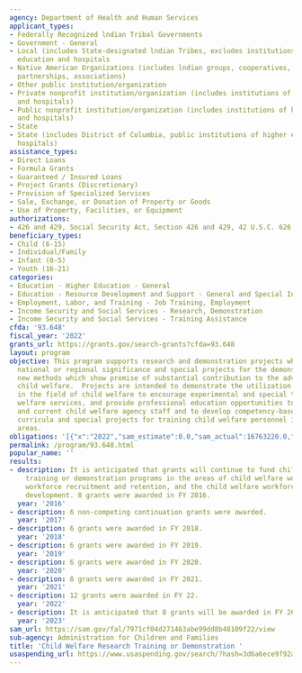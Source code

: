 ```yaml
---
agency: Department of Health and Human Services
applicant_types:
- Federally Recognized lndian Tribal Governments
- Government - General
- Local (includes State-designated lndian Tribes, excludes institutions of higher
  education and hospitals
- Native American Organizations (includes lndian groups, cooperatives, corporations,
  partnerships, associations)
- Other public institution/organization
- Private nonprofit institution/organization (includes institutions of higher education
  and hospitals)
- Public nonprofit institution/organization (includes institutions of higher education
  and hospitals)
- State
- State (includes District of Columbia, public institutions of higher education and
  hospitals)
assistance_types:
- Direct Loans
- Formula Grants
- Guaranteed / Insured Loans
- Project Grants (Discretionary)
- Provision of Specialized Services
- Sale, Exchange, or Donation of Property or Goods
- Use of Property, Facilities, or Equipment
authorizations:
- 426 and 429, Social Security Act, Section 426 and 429, 42 U.S.C. 626 and 628b.
beneficiary_types:
- Child (6-15)
- Individual/Family
- Infant (0-5)
- Youth (16-21)
categories:
- Education - Higher Education - General
- Education - Resource Development and Support - General and Special Interest Organizations
- Employment, Labor, and Training - Job Training, Employment
- Income Security and Social Services - Research, Demonstration
- Income Security and Social Services - Training Assistance
cfda: '93.648'
fiscal_year: '2022'
grants_url: https://grants.gov/search-grants?cfda=93.648
layout: program
objective: This program supports research and demonstration projects which are of
  national or regional significance and special projects for the demonstration of
  new methods which show promise of substantial contribution to the advancement of
  child welfare.  Projects are intended to demonstrate the utilization of research
  in the field of child welfare to encourage experimental and special types of child
  welfare services, and provide professional education opportunities to prospective
  and current child welfare agency staff and to develop competency-based training
  curricula and special projects for training child welfare personnel in specific
  areas.
obligations: '[{"x":"2022","sam_estimate":0.0,"sam_actual":16763220.0,"usa_spending_actual":15300858.1},{"x":"2023","sam_estimate":11663633.0,"sam_actual":0.0,"usa_spending_actual":10962236.97},{"x":"2024","sam_estimate":76451000.0,"sam_actual":0.0,"usa_spending_actual":13029711.82}]'
permalink: /program/93.648.html
popular_name: ''
results:
- description: It is anticipated that grants will continue to fund child welfare research
    training or demonstration programs in the areas of child welfare workforce training,
    workforce recruitment and retention, and the child welfare workforce curriculum
    development. 8 grants were awarded in FY 2016.
  year: '2016'
- description: 6 non-competing continuation grants were awarded.
  year: '2017'
- description: 6 grants were awarded in FY 2018.
  year: '2018'
- description: 6 grants were awarded in FY 2019.
  year: '2019'
- description: 6 grants were awarded in FY 2020.
  year: '2020'
- description: 8 grants were awarded in FY 2021.
  year: '2021'
- description: 12 grants were awarded in FY 22.
  year: '2022'
- description: It is anticipated that 8 grants will be awarded in FY 2023.
  year: '2023'
sam_url: https://sam.gov/fal/7971cf04d271463abe99dd8b48109f22/view
sub-agency: Administration for Children and Families
title: 'Child Welfare Research Training or Demonstration '
usaspending_url: https://www.usaspending.gov/search/?hash=3d6a6ece9f92a4268ab7cc1d318ebb1b
---
```

